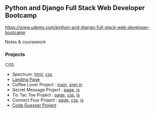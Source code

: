 ## Python and Django Full Stack Web Developer Bootcamp
https://www.udemy.com/python-and-django-full-stack-web-developer-bootcamp

Notes & coursework

### Projects
CSS:
- Spectrum:  [html](/css_lvl_two/spectrum.html), [css](/css_lvl_two/spectrum.css)
- [Landing Page](/landing_page_proj)
- Coffee Lover Project : [main](/bootstrap/project.html), [sign in](/bootstrap/signup.html)
- Secret Message Project : [page](/js_lvl_one/project.html), [js](/js_lvl_one/project.js)
- Tic Tac Toe Project : [page](/dom/game_proj.html), [css](/dom/game_proj.css), [js](/dom/game_proj.js)
- Connect Four Project : [page](/jquery/fr_e_proj.html), [css](/jquery/fr_e_proj.css), [js](/jquery/fr_e_proj.js)
- [Code Guesser Project](/python_lvl_one/game.py)
